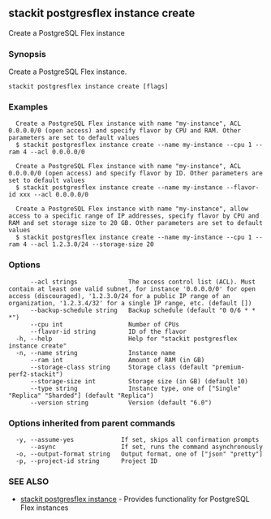 ## stackit postgresflex instance create

Create a PostgreSQL Flex instance

### Synopsis

Create a PostgreSQL Flex instance.

```
stackit postgresflex instance create [flags]
```

### Examples

```
  Create a PostgreSQL Flex instance with name "my-instance", ACL 0.0.0.0/0 (open access) and specify flavor by CPU and RAM. Other parameters are set to default values
  $ stackit postgresflex instance create --name my-instance --cpu 1 --ram 4 --acl 0.0.0.0/0

  Create a PostgreSQL Flex instance with name "my-instance", ACL 0.0.0.0/0 (open access) and specify flavor by ID. Other parameters are set to default values
  $ stackit postgresflex instance create --name my-instance --flavor-id xxx --acl 0.0.0.0/0

  Create a PostgreSQL Flex instance with name "my-instance", allow access to a specific range of IP addresses, specify flavor by CPU and RAM and set storage size to 20 GB. Other parameters are set to default values
  $ stackit postgresflex instance create --name my-instance --cpu 1 --ram 4 --acl 1.2.3.0/24 --storage-size 20
```

### Options

```
      --acl strings              The access control list (ACL). Must contain at least one valid subnet, for instance '0.0.0.0/0' for open access (discouraged), '1.2.3.0/24 for a public IP range of an organization, '1.2.3.4/32' for a single IP range, etc. (default [])
      --backup-schedule string   Backup schedule (default "0 0/6 * * *")
      --cpu int                  Number of CPUs
      --flavor-id string         ID of the flavor
  -h, --help                     Help for "stackit postgresflex instance create"
  -n, --name string              Instance name
      --ram int                  Amount of RAM (in GB)
      --storage-class string     Storage class (default "premium-perf2-stackit")
      --storage-size int         Storage size (in GB) (default 10)
      --type string              Instance type, one of ["Single" "Replica" "Sharded"] (default "Replica")
      --version string           Version (default "6.0")
```

### Options inherited from parent commands

```
  -y, --assume-yes             If set, skips all confirmation prompts
      --async                  If set, runs the command asynchronously
  -o, --output-format string   Output format, one of ["json" "pretty"]
  -p, --project-id string      Project ID
```

### SEE ALSO

* [stackit postgresflex instance](./stackit_postgresflex_instance.md)	 - Provides functionality for PostgreSQL Flex instances

